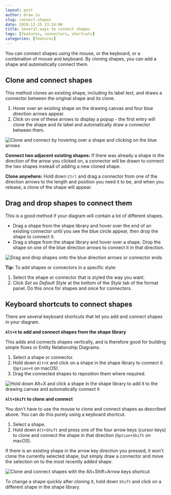 ```yaml
---
layout: post
author: draw.io
slug: connect-shapes
date: 2018-12-25 13:24:00
title: Several ways to connect shapes
tags: [features, connectors, shortcuts]
categories: [features]
---
```


You can connect shapes using the mouse, or the keyboard, or a combination of mouse and keyboard. By cloning shapes, you can add a shape and automatically connect them.

## Clone and connect shapes

This method clones an existing shape, including its label text, and draws a connector between the original shape and its clone.

1. Hover over an existing shape on the drawing canvas and four blue direction arrows appear.
2. Click on one of these arrows to display a popup - the first entry will clone the shape and its label and automatically draw a connector between them.

<img src="/assets/img/blog/clone-connect.gif" alt="Clone and connect by hovering over a shape and clicking on the blue arrows" style="width=100%;max-width:500px;height:auto;" >

**Connect two adjacent existing shapes:** If there was already a shape in the direction of the arrow you clicked on, a connector will be drawn to connect the two shapes instead of adding a new cloned shape.

**Clone anywhere:** Hold down ``Ctrl`` and drag a connector from one of the direction arrows to the length and position you need it to be, and when you release, a clone of the shape will appear.


## Drag and drop shapes to connect them

This is a good method if your diagram will contain a lot of different shapes.

* Drag a shape from the shape library and hover over the end of an existing connector until you see the blue circle appear, then drop the shape to connect it.
* Drag a shape from the shape library and hover over a shape. Drop the shape on one of the blue direction arrows to connect it in that direction.

<img src="/assets/img/blog/drag-and-drop-connect.gif" style="width=100%;max-width:500px;height:auto;" alt="Drag and drop shapes onto the blue direction arrows or connector ends">

**Tip:** To add shapes or connectors in a specific style: 
1. Select the shape or connector that is styled the way you want.
2. Click _Set as Default Style_ at the bottom of the _Style_ tab of the format panel.
Do this once for shapes and once for connectors.

## Keyboard shortcuts to connect shapes

There are several keyboard shortcuts that let you add and connect shapes in your diagram.

**``Alt+X`` to add and connect shapes from the shape library**

This adds and connects shapes vertically, and is therefore good for building simple flows or Entity Relationship Diagrams.

1. Select a shape or connector.
2. Hold down ``Alt+X`` and click on a shape in the shape library to connect it. (``Option+X`` on macOS).
3. Drag the connected shapes to reposition them where required.

<img src="/assets/img/blog/alt-x-add-connect-shortcut.gif" style="width=100%;max-width:500px;height:auto;" alt="Hold down Alt+X and click a shape in the shape library to add it to the drawing canvas and automatically connect it">

**``Alt+Shift`` to clone and connect**

You don't have to use the mouse to clone and connect shapes as described above. You can do this purely using a keyboard shortcut.

1. Select a shape.
2. Hold down ``Alt+Shift`` and press one of the four arrow keys (cursor keys) to clone and connect the shape in that direction (``Option+Shift`` on macOS).

If there is an existing shape in the arrow key direction you pressed, it won't clone the currently selected shape, but simply draw a connector and move the selection on to the most recently added shape.

<img src="/assets/img/blog/alt-shift-arrow-clone-connect-shortcut.gif" style="width=100%;max-width:500px;height:auto;" alt="Clone and connect shapes with the Alt+Shift+Arrow keys shortcut">

To change a shape quickly after cloning it, hold down ``Shift`` and click on a different shape in the shape library.
